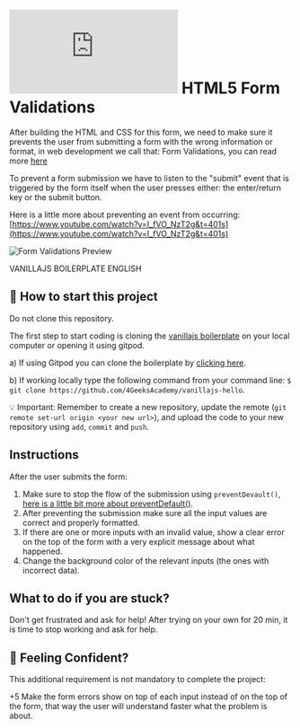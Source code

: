 # ![alt text](https://assets.breatheco.de/apis/img/images.php?blob&random&cat=icon&tags=breathecode,32)  HTML5 Form Validations

After building the HTML and CSS for this form, we need to make sure it prevents the user from submitting a form with the wrong information or format, in web development we call that: Form Validations, you can read more [here](https://developer.mozilla.org/en-US/docs/Learn/Forms/Form_validation)

To prevent a form submission we have to listen to the "submit" event that is triggered by the form itself when the user presses either: the enter/return key or the submit button.

Here is a little more about preventing an event from occurring: [https://www.youtube.com/watch?v=I_fVO_NzT2g&t=401s](https://www.youtube.com/watch?v=I_fVO_NzT2g&t=401s)

![Form Validations Preview](https://github.com/breatheco-de/exercise-html5-form-validations/blob/master/preview.gif?raw=true)

VANILLAJS BOILERPLATE ENGLISH

## 🌱  How to start this project

Do not clone this repository.

The first step to start coding is cloning the [vanillajs boilerplate](https://github.com/4GeeksAcademy/vanillajs-hello) on your local computer or opening it using gitpod.

a) If using Gitpod you can clone the boilerplate by [clicking here](https://github.com/4GeeksAcademy/vanillajs-hello).

b) If working locally type the following command from your command line: `$ git clone https://github.com/4GeeksAcademy/vanillajs-hello`.

💡 Important: Remember to create a new repository, update the remote (`git remote set-url origin <your new url>`), and upload the code to your new repository using `add`, `commit` and `push`.


## Instructions

After the user submits the form:

1. Make sure to stop the flow of the submission using `preventDevault()`, [here is a little bit more about preventDefault()](https://www.youtube.com/watch?v=3SNyh57XSIA).  
2. After preventing the submission make sure all the input values are correct and properly formatted.  
3. If there are one or more inputs with an invalid value, show a clear error on the top of the form with a very explicit message about what happened.  
2. Change the background color of the relevant inputs (the ones with incorrect data).  

## What to do if you are stuck?

Don't get frustrated and ask for help! After trying on your own for 20 min, it is time to stop working and ask for help.

## 🤠 Feeling Confident?

This additional requirement is not mandatory to complete the project:

+5 Make the form errors show on top of each input instead of on the top of the form, that way the user will understand faster what the problem is about.
